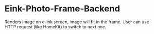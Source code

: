 # Eink-Photo-Frame-Backend
Renders image on e-ink screen, image will fit in the frame. User can use HTTP request (like HomeKit) to switch to next one. 
